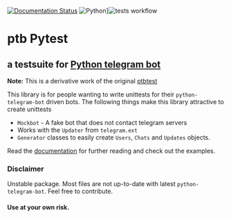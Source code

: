 [![Documentation Status](https://readthedocs.org/projects/ptbtestsuite/badge/?version=master)](http://ptbtestsuite.readthedocs.io/en/master/?badge=master) ![Python](https://img.shields.io/pypi/pyversions/python-telegram-bot)]![tests workflow](https://github.com/vaknir/ptbtest/actions/workflows/ptb-actions.yml/badge.svg)

# ptb Pytest
## a testsuite for [Python telegram bot](https://github.com/python-telegram-bot/python-telegram-bot/)
**Note:** This is a derivative work of the original [ptbtest](https://pypi.python.org/pypi/ptbtest)



This library is for people wanting to write unittests for their `python-telegram-bot` driven bots.
The following things make this library attractive to create unittests
* `Mockbot` - A fake bot that does not contact telegram servers
* Works with the `Updater` from `telegram.ext`
* `Generator` classes to easily create `Users`, `Chats` and `Updates` objects.

Read the [documentation](http://ptbtestsuite.readthedocs.io/en/master/?badge=master) for further reading and check out the examples.

### Disclaimer
Unstable package. Most files are not up-to-date with latest `python-telegram-bot`. Feel free to contribute.
#### Use at your own risk.
